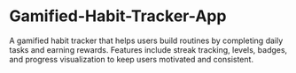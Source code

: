 # Gamified-Habit-Tracker-App
A gamified habit tracker that helps users build routines by completing daily tasks and earning rewards. Features include streak tracking, levels, badges, and progress visualization to keep users motivated and consistent.
